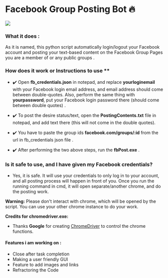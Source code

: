 # Facebook Group Posting Bot 🔥

![](demo_test.gif)

### What it does :
As it is named, this python script automatically login/logout your Facebook account and posting your text-based content on the Facebook Group Pages you are a member of or any public groups . 


### How does it work or Instructions to use **
  - ✔️ Open **fb_credentials.json** in notepad, and replace **yourloginemail** with your Facebook login email address, and email address should come between double-quotes. Also, perform the same thing with **yourpassword**, put your Facebook login password there (should come between double quotes) .
  
  - ✔️ To post the desire status/text, open the  **PostingContents.txt**  file in notepad, and add text there (this will not come in the double quotes).
  
  - ✔️ You have to paste the group ids  **facebook.com/groups/:id**   from the url in fb_credentials json file .
  
  - ✔️ After performing the two above steps, run the **fbPost.exe** .  
  

### Is it safe to use, and I have given my Facebook credentials?
- Yes, it is safe. It will use your credentials to only log in to your account, and all posting process will happen in front of you. Once you run the running command in cmd, it will open separate/another chrome, and do the posting work.

**Warning:** Please don't interact with chrome, which will be opened by the script. You can use your other chrome instance to do your work.


**Credits for chromedriver.exe:**
- Thanks **Google** for creating <a href="https://chromedriver.chromium.org/">ChromeDriver</a> to control the chrome functions.

#### Features i am working on :
* Close after task completion 
* Making a user friendly GUI 
* Feature to add images and links
* Refractoring the Code 






